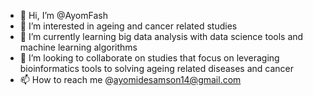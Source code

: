 - 👋 Hi, I’m @AyomFash
- 👀 I’m interested in ageing and cancer related studies
- 🌱 I’m currently learning big data analysis with data science tools and machine learning algorithms  
- 💞️ I’m looking to collaborate on studies that focus on leveraging bioinformatics tools to solving ageing related diseases and cancer
- 📫 How to reach me @ayomidesamson14@gmail.com 

<!---
AyomFash/AyomFash is a ✨ special ✨ repository because its `README.md` (this file) appears on your GitHub profile.
You can click the Preview link to take a look at your changes.
--->
